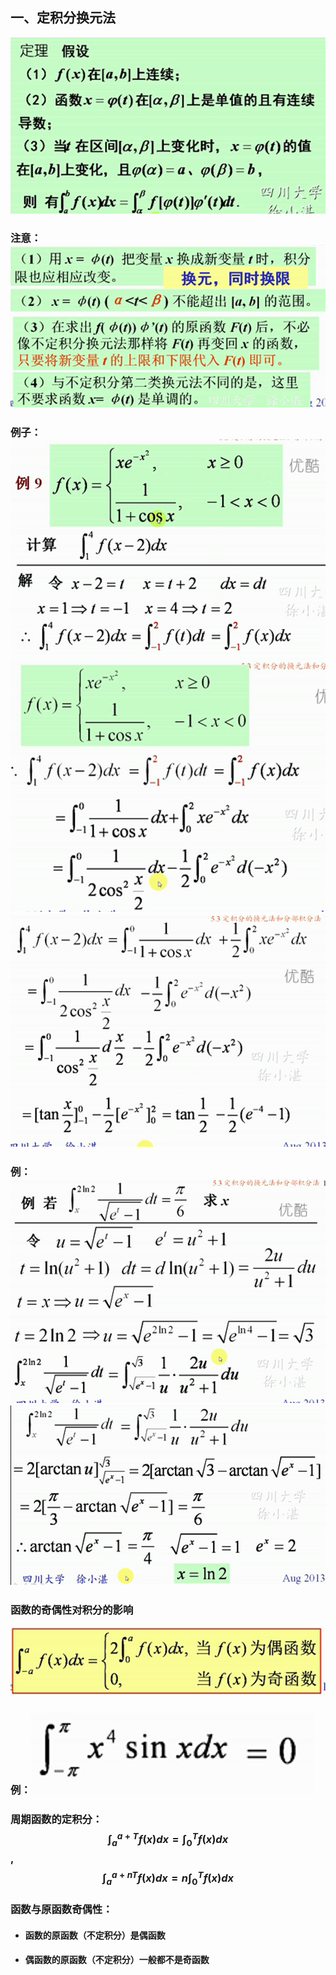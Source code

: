 ## 一、定积分换元法
![](assets/markdown-img-paste-20180425200458615.png)

###  注意：![](assets/markdown-img-paste-20180425200537871.png)

### 例子：![](assets/markdown-img-paste-20180425200628696.png)![](assets/markdown-img-paste-2018042520071438.png)![](assets/markdown-img-paste-20180425200735532.png)

### 例：![](assets/markdown-img-paste-20180425200818706.png)![](assets/markdown-img-paste-20180425200835791.png)

### 函数的奇偶性对积分的影响
![](assets/markdown-img-paste-20180425200920722.png)

### 例：![](assets/markdown-img-paste-20180425200953342.png)

### 周期函数的定积分：$$\int_{a}^{a+T}f(x)dx=\int_{0}^{T}f(x)dx$$,$$\int_{a}^{a+nT}f(x)dx=n\int_{0}^{T}f(x)dx$$

### 函数与原函数奇偶性：
- #### 函数的原函数（不定积分）是偶函数
- #### 偶函数的原函数（不定积分）一般都不是奇函数
